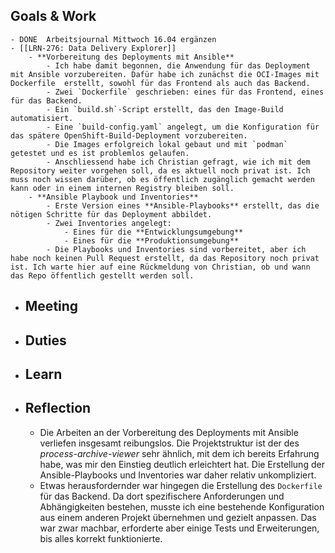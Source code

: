 ## Goals & Work
	- DONE  Arbeitsjournal Mittwoch 16.04 ergänzen
	- [[LRN-276: Data Delivery Explorer]]
		- **Vorbereitung des Deployments mit Ansible**
			- Ich habe damit begonnen, die Anwendung für das Deployment mit Ansible vorzubereiten. Dafür habe ich zunächst die OCI-Images mit Dockerfile  erstellt, sowohl für das Frontend als auch das Backend.
			- Zwei `Dockerfile` geschrieben: eines für das Frontend, eines für das Backend.
			- Ein `build.sh`-Script erstellt, das den Image-Build automatisiert.
			- Eine `build-config.yaml` angelegt, um die Konfiguration für das spätere OpenShift-Build-Deployment vorzubereiten.
			- Die Images erfolgreich lokal gebaut und mit `podman` getestet und es ist problemlos gelaufen.
			- Anschliessend habe ich Christian gefragt, wie ich mit dem Repository weiter vorgehen soll, da es aktuell noch privat ist. Ich muss noch wissen darüber, ob es öffentlich zugänglich gemacht werden kann oder in einem internen Registry bleiben soll.
		- **Ansible Playbook und Inventories**
			- Erste Version eines **Ansible-Playbooks** erstellt, das die nötigen Schritte für das Deployment abbildet.
			- Zwei Inventories angelegt:
				- Eines für die **Entwicklungsumgebung**
				- Eines für die **Produktionsumgebung**
			- Die Playbooks und Inventories sind vorbereitet, aber ich habe noch keinen Pull Request erstellt, da das Repository noch privat ist. Ich warte hier auf eine Rückmeldung von Christian, ob und wann das Repo öffentlich gestellt werden soll.
- ## Meeting
- ## Duties
- ## Learn
- ## Reflection
	- Die Arbeiten an der Vorbereitung des Deployments mit Ansible verliefen insgesamt reibungslos. Die Projektstruktur ist der des *process-archive-viewer* sehr ähnlich, mit dem ich bereits Erfahrung habe, was mir den Einstieg deutlich erleichtert hat. Die Erstellung der Ansible-Playbooks und Inventories war daher relativ unkompliziert.
	- Etwas herausfordernder war hingegen die Erstellung des `Dockerfile` für das Backend. Da dort spezifischere Anforderungen und Abhängigkeiten bestehen, musste ich eine bestehende Konfiguration aus einem anderen Projekt übernehmen und gezielt anpassen. Das war zwar machbar, erforderte aber einige Tests und Erweiterungen, bis alles korrekt funktionierte.